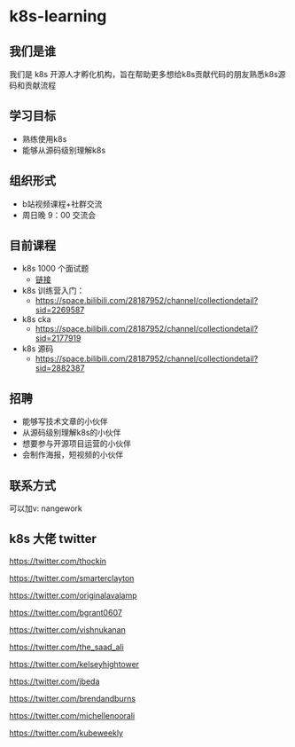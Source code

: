 # k8s-learning

## 我们是谁
我们是 k8s 开源人才孵化机构，旨在帮助更多想给k8s贡献代码的朋友熟悉k8s源码和贡献流程

## 学习目标

- 熟练使用k8s
- 能够从源码级别理解k8s

## 组织形式

- b站视频课程+社群交流
- 周日晚 9：00 交流会

## 目前课程

- k8s 1000 个面试题
  - [链接](./k8s-1000-question.md)
- k8s 训练营入门：
  - https://space.bilibili.com/28187952/channel/collectiondetail?sid=2269587
- k8s cka
  - https://space.bilibili.com/28187952/channel/collectiondetail?sid=2177919
- k8s 源码
  - https://space.bilibili.com/28187952/channel/collectiondetail?sid=2882387

## 招聘

- 能够写技术文章的小伙伴
- 从源码级别理解k8s的小伙伴
- 想要参与开源项目运营的小伙伴
- 会制作海报，短视频的小伙伴

## 联系方式

可以加v: nangework 

## k8s 大佬 twitter

https://twitter.com/thockin

https://twitter.com/smarterclayton

https://twitter.com/originalavalamp

https://twitter.com/bgrant0607

https://twitter.com/vishnukanan

https://twitter.com/the_saad_ali

https://twitter.com/kelseyhightower

https://twitter.com/jbeda

https://twitter.com/brendandburns

https://twitter.com/michellenoorali

https://twitter.com/kubeweekly
